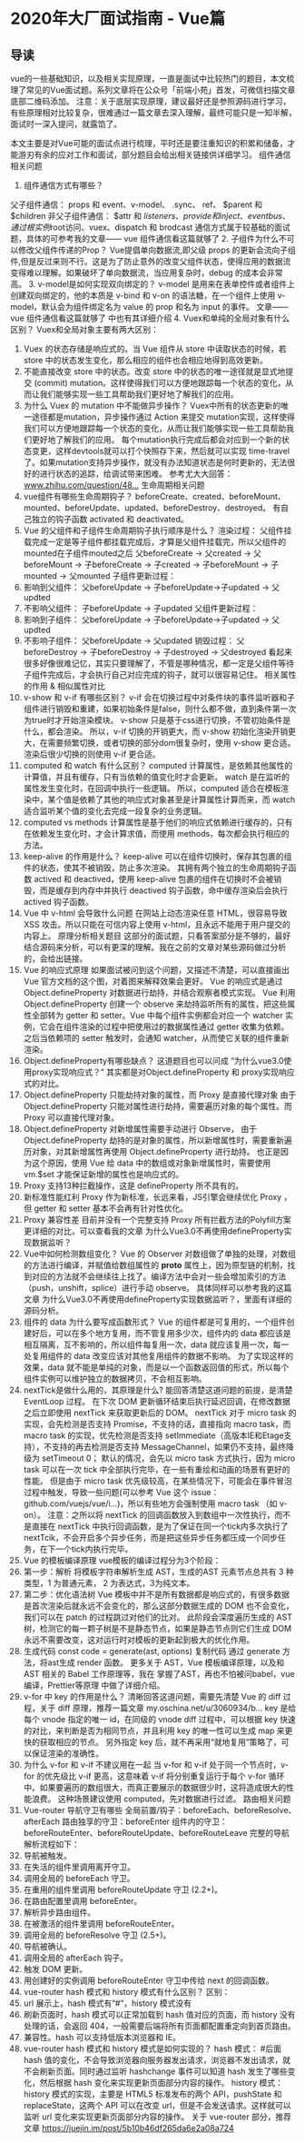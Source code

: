# 2020年大厂面试指南 - Vue篇

## 导读

vue的一些基础知识，以及相关实现原理，一直是面试中比较热门的题目，本文梳理了常见的Vue面试题。系列文章将在公众号「前端小苑」首发，可微信扫描文章底部二维码添加。
注意：关于底层实现原理，建议最好还是参照源码进行学习，有些原理相对比较复杂，很难通过一篇文章去深入理解，最终可能只是一知半解，面试时一深入提问，就露馅了。

本文主要是对Vue可能的面试点进行梳理，平时还是要注重知识的积累和储备，才能游刃有余的应对工作和面试，部分题目会给出相关链接供详细学习。
组件通信相关问题

1. 组件通信方式有哪些？

父子组件通信：
props 和 event、v-model、 .sync、 ref、 $parent 和 $children
非父子组件通信：
$attr 和 $listeners、 provide 和 inject、eventbus、通过根实例$root访问、vuex、dispatch 和 brodcast
通信方式属于较基础的面试题，具体的可参考我的文章—— vue 组件通信看这篇就够了
2. 子组件为什么不可以修改父组件传递的Prop？
Vue提倡单向数据流,即父级 props 的更新会流向子组件,但是反过来则不行。这是为了防止意外的改变父组件状态，使得应用的数据流变得难以理解。如果破坏了单向数据流，当应用复杂时，debug 的成本会非常高。
3. v-model是如何实现双向绑定的？
v-model 是用来在表单控件或者组件上创建双向绑定的，他的本质是 v-bind 和 v-on 的语法糖，在一个组件上使用 v-model，默认会为组件绑定名为 value 的 prop 和名为 input 的事件。
文章—— vue 组件通信看这篇就够了 中也有其详细介绍
4. Vuex和单纯的全局对象有什么区别？
Vuex和全局对象主要有两大区别：
1.	Vuex 的状态存储是响应式的。当 Vue 组件从 store 中读取状态的时候，若 store 中的状态发生变化，那么相应的组件也会相应地得到高效更新。
2.	不能直接改变 store 中的状态。改变 store 中的状态的唯一途径就是显式地提交 (commit) mutation。这样使得我们可以方便地跟踪每一个状态的变化，从而让我们能够实现一些工具帮助我们更好地了解我们的应用。
5. 为什么 Vuex 的 mutation 中不能做异步操作？
Vuex中所有的状态更新的唯一途径都是mutation，异步操作通过 Action 来提交 mutation实现，这样使得我们可以方便地跟踪每一个状态的变化，从而让我们能够实现一些工具帮助我们更好地了解我们的应用。
每个mutation执行完成后都会对应到一个新的状态变更，这样devtools就可以打个快照存下来，然后就可以实现 time-travel 了。如果mutation支持异步操作，就没有办法知道状态是何时更新的，无法很好的进行状态的追踪，给调试带来困难。 参考尤大大回答： www.zhihu.com/question/48…
生命周期相关问题
1. vue组件有哪些生命周期钩子？
beforeCreate、created、beforeMount、mounted、beforeUpdate、updated、beforeDestroy、destroyed。
<keep-alive> 有自己独立的钩子函数 activated 和 deactivated。
2. Vue 的父组件和子组件生命周期钩子执行顺序是什么？
渲染过程：
父组件挂载完成一定是等子组件都挂载完成后，才算是父组件挂载完，所以父组件的mounted在子组件mouted之后
父beforeCreate -> 父created -> 父beforeMount -> 子beforeCreate -> 子created -> 子beforeMount -> 子mounted -> 父mounted
子组件更新过程：
1.	影响到父组件： 父beforeUpdate -> 子beforeUpdate->子updated -> 父updted
2.	不影响父组件： 子beforeUpdate -> 子updated
父组件更新过程：
1.	影响到子组件： 父beforeUpdate -> 子beforeUpdate->子updated -> 父updted
2.	不影响子组件： 父beforeUpdate -> 父updated
销毁过程：
父beforeDestroy -> 子beforeDestroy -> 子destroyed -> 父destroyed
看起来很多好像很难记忆，其实只要理解了，不管是哪种情况，都一定是父组件等待子组件完成后，才会执行自己对应完成的钩子，就可以很容易记住。
相关属性的作用 & 相似属性对比
1. v-show 和 v-if 有哪些区别？
v-if 会在切换过程中对条件块的事件监听器和子组件进行销毁和重建，如果初始条件是false，则什么都不做，直到条件第一次为true时才开始渲染模块。
v-show 只是基于css进行切换，不管初始条件是什么，都会渲染。
所以，v-if 切换的开销更大，而 v-show 初始化渲染开销更大，在需要频繁切换，或者切换的部分dom很复杂时，使用 v-show 更合适。渲染后很少切换的则使用 v-if 更合适。
2. computed 和 watch 有什么区别？
computed 计算属性，是依赖其他属性的计算值，并且有缓存，只有当依赖的值变化时才会更新。
watch 是在监听的属性发生变化时，在回调中执行一些逻辑。
所以，computed 适合在模板渲染中，某个值是依赖了其他的响应式对象甚至是计算属性计算而来，而 watch 适合监听某个值的变化去完成一段复杂的业务逻辑。
3. computed vs methods
计算属性是基于他们的响应式依赖进行缓存的，只有在依赖发生变化时，才会计算求值，而使用 methods，每次都会执行相应的方法。
4. keep-alive 的作用是什么？
keep-alive 可以在组件切换时，保存其包裹的组件的状态，使其不被销毁，防止多次渲染。
其拥有两个独立的生命周期钩子函数 actived 和 deactived，使用 keep-alive 包裹的组件在切换时不会被销毁，而是缓存到内存中并执行 deactived 钩子函数，命中缓存渲染后会执行 actived 钩子函数。
5. Vue 中 v-html 会导致什么问题
在网站上动态渲染任意 HTML，很容易导致 XSS 攻击。所以只能在可信内容上使用 v-html，且永远不能用于用户提交的内容上。
原理分析相关题目
这部分的面试题，只看答案部分是不够的，最好结合源码来分析，可以有更深的理解。我在之前的文章对某些源码做过分析的，会给出链接。
1. Vue 的响应式原理
如果面试被问到这个问题，又描述不清楚，可以直接画出 Vue 官方文档的这个图，对着图来解释效果会更好。
 Vue 的响应式是通过 Object.defineProperty 对数据进行劫持，并结合观察者模式实现。 Vue 利用 Object.defineProperty 创建一个 observe 来劫持监听所有的属性，把这些属性全部转为 getter 和 setter。Vue 中每个组件实例都会对应一个 watcher 实例，它会在组件渲染的过程中把使用过的数据属性通过 getter 收集为依赖。之后当依赖项的 setter 触发时，会通知 watcher，从而使它关联的组件重新渲染。
2. Object.defineProperty有哪些缺点？
这道题目也可以问成 “为什么vue3.0使用proxy实现响应式？” 其实都是对Object.defineProperty 和 proxy实现响应式的对比。
1.	Object.defineProperty 只能劫持对象的属性，而 Proxy 是直接代理对象
由于 Object.defineProperty 只能对属性进行劫持，需要遍历对象的每个属性。而 Proxy 可以直接代理对象。
2.	Object.defineProperty 对新增属性需要手动进行 Observe， 由于 Object.defineProperty 劫持的是对象的属性，所以新增属性时，需要重新遍历对象，对其新增属性再使用 Object.defineProperty 进行劫持。 也正是因为这个原因，使用 Vue 给 data 中的数组或对象新增属性时，需要使用 vm.$set 才能保证新增的属性也是响应式的。
3.	Proxy 支持13种拦截操作，这是 defineProperty 所不具有的。
4.	新标准性能红利
Proxy 作为新标准，长远来看，JS引擎会继续优化 Proxy ，但 getter 和 setter 基本不会再有针对性优化。
5.	Proxy 兼容性差 目前并没有一个完整支持 Proxy 所有拦截方法的Polyfill方案
更详细的对比，可以查看我的文章 为什么Vue3.0不再使用defineProperty实现数据监听？
3. Vue中如何检测数组变化？
Vue 的 Observer 对数组做了单独的处理，对数组的方法进行编译，并赋值给数组属性的 __proto__ 属性上，因为原型链的机制，找到对应的方法就不会继续往上找了。编译方法中会对一些会增加索引的方法（push，unshift，splice）进行手动 observe。 具体同样可以参考我的这篇文章 为什么Vue3.0不再使用defineProperty实现数据监听？，里面有详细的源码分析。
4. 组件的 data 为什么要写成函数形式？
Vue 的组件都是可复用的，一个组件创建好后，可以在多个地方复用，而不管复用多少次，组件内的 data 都应该是相互隔离，互不影响的，所以组件每复用一次，data 就应该复用一次，每一处复用组件的 data 改变应该对其他复用组件的数据不影响。
为了实现这样的效果，data 就不能是单纯的对象，而是以一个函数返回值的形式，所以每个组件实例可以维护独立的数据拷贝，不会相互影响。
5. nextTick是做什么用的，其原理是什么?
能回答清楚这道问题的前提，是清楚 EventLoop 过程。
在下次 DOM 更新循环结束后执行延迟回调，在修改数据之后立即使用 nextTick 来获取更新后的 DOM。
nextTick 对于 micro task 的实现，会先检测是否支持 Promise，不支持的话，直接指向 macro task，而 macro task 的实现，优先检测是否支持 setImmediate（高版本IE和Etage支持），不支持的再去检测是否支持 MessageChannel，如果仍不支持，最终降级为 setTimeout 0；
默认的情况，会先以 micro task 方式执行，因为 micro task 可以在一次 tick 中全部执行完毕，在一些有重绘和动画的场景有更好的性能。
但是由于 micro task 优先级较高，在某些情况下，可能会在事件冒泡过程中触发，导致一些问题(可以参考 Vue 这个 issue：github.com/vuejs/vue/i…)，所以有些地方会强制使用 macro task （如 v-on）。
注意：之所以将 nextTick 的回调函数放入到数组中一次性执行，而不是直接在 nextTick 中执行回调函数，是为了保证在同一个tick内多次执行了 nextTcik，不会开启多个异步任务，而是把这些异步任务都压成一个同步任务，在下一个tick内执行完毕。
6. Vue 的模板编译原理
vue模板的编译过程分为3个阶段：
1.	第一步：解析
将模板字符串解析生成 AST，生成的AST 元素节点总共有 3 种类型，1 为普通元素， 2 为表达式，3为纯文本。
2.	第二步：优化语法树
Vue 模板中并不是所有数据都是响应式的，有很多数据是首次渲染后就永远不会变化的，那么这部分数据生成的 DOM 也不会变化，我们可以在 patch 的过程跳过对他们的比对。
此阶段会深度遍历生成的 AST 树，检测它的每一颗子树是不是静态节点，如果是静态节点则它们生成 DOM 永远不需要改变，这对运行时对模板的更新起到极大的优化作用。
3.	生成代码
const code = generate(ast, options)
复制代码
通过 generate 方法，将ast生成 render 函数。 更多关于 AST，Vue 模板编译原理，以及和 AST 相关的 Babel 工作原理等，我在 掌握了AST，再也不怕被问babel，vue编译，Prettier等原理 中做了详细介绍。
7. v-for 中 key 的作用是什么？
清晰回答这道问题，需要先清楚 Vue 的 diff 过程，关于 diff 原理，推荐一篇文章 my.oschina.net/u/3060934/b…
key 是给每个 vnode 指定的唯一 id，在同级的 vnode diff 过程中，可以根据 key 快速的对比，来判断是否为相同节点，并且利用 key 的唯一性可以生成 map 来更快的获取相应的节点。
另外指定 key 后，就不再采用“就地复用”策略了，可以保证渲染的准确性。
8. 为什么 v-for 和 v-if 不建议用在一起
当 v-for 和 v-if 处于同一个节点时，v-for 的优先级比 v-if 更高，这意味着 v-if 将分别重复运行于每个 v-for 循环中。如果要遍历的数组很大，而真正要展示的数据很少时，这将造成很大的性能浪费。
这种场景建议使用 computed，先对数据进行过滤。
路由相关问题
1. Vue-router 导航守卫有哪些
全局前置/钩子：beforeEach、beforeResolve、afterEach
路由独享的守卫：beforeEnter
组件内的守卫：beforeRouteEnter、beforeRouteUpdate、beforeRouteLeave
完整的导航解析流程如下：
1.	导航被触发。
2.	在失活的组件里调用离开守卫。
3.	调用全局的 beforeEach 守卫。
4.	在重用的组件里调用 beforeRouteUpdate 守卫 (2.2+)。
5.	在路由配置里调用 beforeEnter。
6.	解析异步路由组件。
7.	在被激活的组件里调用 beforeRouteEnter。
8.	调用全局的 beforeResolve 守卫 (2.5+)。
9.	导航被确认。
10.	调用全局的 afterEach 钩子。
11.	触发 DOM 更新。
12.	用创建好的实例调用 beforeRouteEnter 守卫中传给 next 的回调函数。
2. vue-router hash 模式和 history 模式有什么区别？
区别：
1.	url 展示上，hash 模式有“#”，history 模式没有
2.	刷新页面时，hash 模式可以正常加载到 hash 值对应的页面，而 history 没有处理的话，会返回 404，一般需要后端将所有页面都配置重定向到首页路由。
3.	兼容性。hash 可以支持低版本浏览器和 IE。
3. vue-router hash 模式和 history 模式是如何实现的？
hash 模式：
#后面 hash 值的变化，不会导致浏览器向服务器发出请求，浏览器不发出请求，就不会刷新页面。同时通过监听 hashchange 事件可以知道 hash 发生了哪些变化，然后根据 hash 变化来实现更新页面部分内容的操作。
history 模式：
history 模式的实现，主要是 HTML5 标准发布的两个 API，pushState 和 replaceState，这两个 API 可以在改变 url，但是不会发送请求。这样就可以监听 url 变化来实现更新页面部分内容的操作。
关于 vue-router 部分，推荐文章 https://juejin.im/post/5b10b46df265da6e2a08a724



